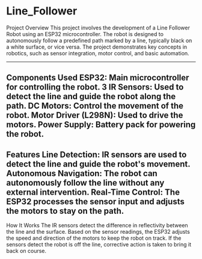 # Line_Follower

Project Overview
This project involves the development of a Line Follower Robot using an ESP32 microcontroller. The robot is designed to autonomously follow a predefined path marked by a line, typically black on a white surface, or vice versa. The project demonstrates key concepts in robotics, such as sensor integration, motor control, and basic automation.

---------------------------

Components Used
ESP32: Main microcontroller for controlling the robot.
3 IR Sensors: Used to detect the line and guide the robot along the path.
DC Motors: Control the movement of the robot.
Motor Driver (L298N): Used to drive the motors.
Power Supply: Battery pack for powering the robot.
--------
Features
Line Detection: IR sensors are used to detect the line and guide the robot's movement.
Autonomous Navigation: The robot can autonomously follow the line without any external intervention.
Real-Time Control: The ESP32 processes the sensor input and adjusts the motors to stay on the path.
--------
How It Works
The IR sensors detect the difference in reflectivity between the line and the surface. Based on the sensor readings, the ESP32 adjusts the speed and direction of the motors to keep the robot on track. If the sensors detect the robot is off the line, corrective action is taken to bring it back on course.
